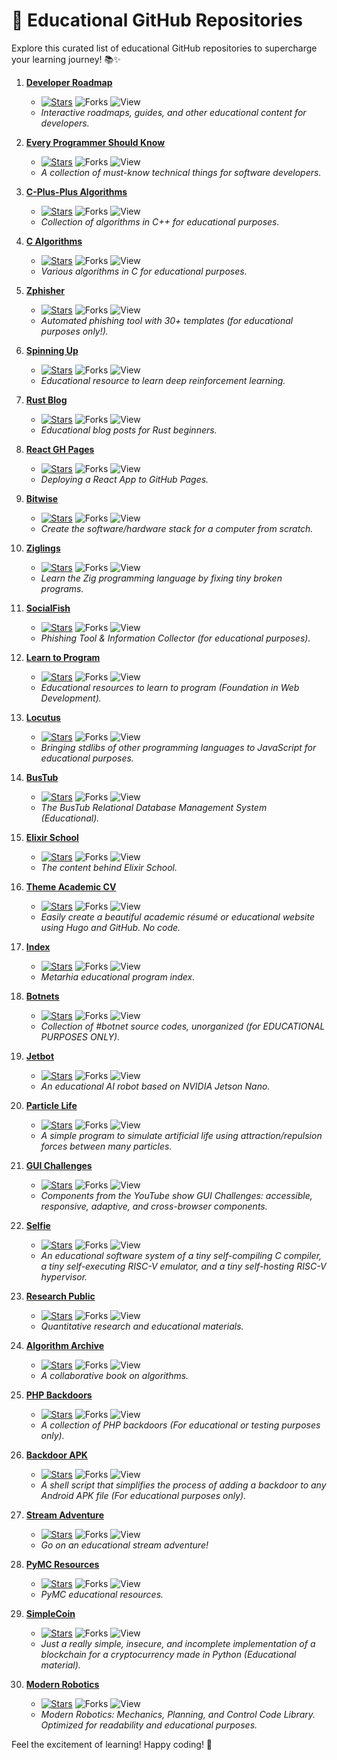# 🚀 Educational GitHub Repositories

Explore this curated list of educational GitHub repositories to supercharge your learning journey! 📚✨

1. **[Developer Roadmap](https://github.com/kamranahmedse/developer-roadmap)**
   - [![Stars](https://img.shields.io/github/stars/kamranahmedse/developer-roadmap?color=brightgreen&style=flat-square)](https://github.com/kamranahmedse/developer-roadmap) ![Forks](https://img.shields.io/github/forks/kamranahmedse/developer-roadmap?style=flat-square) ![View](https://img.shields.io/github/watchers/kamranahmedse/developer-roadmap?style=flat-square)
   - *Interactive roadmaps, guides, and other educational content for developers.*

2. **[Every Programmer Should Know](https://github.com/mtdvio/every-programmer-should-know)**
   - [![Stars](https://img.shields.io/github/stars/mtdvio/every-programmer-should-know?color=brightgreen&style=flat-square)](https://github.com/mtdvio/every-programmer-should-know) ![Forks](https://img.shields.io/github/forks/mtdvio/every-programmer-should-know?style=flat-square) ![View](https://img.shields.io/github/watchers/mtdvio/every-programmer-should-know?style=flat-square)
   - *A collection of must-know technical things for software developers.*

3. **[C-Plus-Plus Algorithms](https://github.com/TheAlgorithms/C-Plus-Plus)**
   - [![Stars](https://img.shields.io/github/stars/TheAlgorithms/C-Plus-Plus?color=brightgreen&style=flat-square)](https://github.com/TheAlgorithms/C-Plus-Plus) ![Forks](https://img.shields.io/github/forks/TheAlgorithms/C-Plus-Plus?style=flat-square) ![View](https://img.shields.io/github/watchers/TheAlgorithms/C-Plus-Plus?style=flat-square)
   - *Collection of algorithms in C++ for educational purposes.*

4. **[C Algorithms](https://github.com/TheAlgorithms/C)**
   - [![Stars](https://img.shields.io/github/stars/TheAlgorithms/C?color=brightgreen&style=flat-square)](https://github.com/TheAlgorithms/C) ![Forks](https://img.shields.io/github/forks/TheAlgorithms/C?style=flat-square) ![View](https://img.shields.io/github/watchers/TheAlgorithms/C?style=flat-square)
   - *Various algorithms in C for educational purposes.*

5. **[Zphisher](https://github.com/htr-tech/zphisher)**
   - [![Stars](https://img.shields.io/github/stars/htr-tech/zphisher?color=brightgreen&style=flat-square)](https://github.com/htr-tech/zphisher) ![Forks](https://img.shields.io/github/forks/htr-tech/zphisher?style=flat-square) ![View](https://img.shields.io/github/watchers/htr-tech/zphisher?style=flat-square)
   - *Automated phishing tool with 30+ templates (for educational purposes only!).*

6. **[Spinning Up](https://github.com/openai/spinningup)**
   - [![Stars](https://img.shields.io/github/stars/openai/spinningup?color=brightgreen&style=flat-square)](https://github.com/openai/spinningup) ![Forks](https://img.shields.io/github/forks/openai/spinningup?style=flat-square) ![View](https://img.shields.io/github/watchers/openai/spinningup?style=flat-square)
   - *Educational resource to learn deep reinforcement learning.*

7. **[Rust Blog](https://github.com/pretzelhammer/rust-blog)**
   - [![Stars](https://img.shields.io/github/stars/pretzelhammer/rust-blog?color=brightgreen&style=flat-square)](https://github.com/pretzelhammer/rust-blog) ![Forks](https://img.shields.io/github/forks/pretzelhammer/rust-blog?style=flat-square) ![View](https://img.shields.io/github/watchers/pretzelhammer/rust-blog?style=flat-square)
   - *Educational blog posts for Rust beginners.*

8. **[React GH Pages](https://github.com/gitname/react-gh-pages)**
   - [![Stars](https://img.shields.io/github/stars/gitname/react-gh-pages?color=brightgreen&style=flat-square)](https://github.com/gitname/react-gh-pages) ![Forks](https://img.shields.io/github/forks/gitname/react-gh-pages?style=flat-square) ![View](https://img.shields.io/github/watchers/gitname/react-gh-pages?style=flat-square)
   - *Deploying a React App to GitHub Pages.*

9. **[Bitwise](https://github.com/pervognsen/bitwise)**
   - [![Stars](https://img.shields.io/github/stars/pervognsen/bitwise?color=brightgreen&style=flat-square)](https://github.com/pervognsen/bitwise) ![Forks](https://img.shields.io/github/forks/pervognsen/bitwise?style=flat-square) ![View](https://img.shields.io/github/watchers/pervognsen/bitwise?style=flat-square)
   - *Create the software/hardware stack for a computer from scratch.*

10. **[Ziglings](https://github.com/ratfactor/ziglings)**
    - [![Stars](https://img.shields.io/github/stars/ratfactor/ziglings?color=brightgreen&style=flat-square)](https://github.com/ratfactor/ziglings) ![Forks](https://img.shields.io/github/forks/ratfactor/ziglings?style=flat-square) ![View](https://img.shields.io/github/watchers/ratfactor/ziglings?style=flat-square)
    - *Learn the Zig programming language by fixing tiny broken programs.*

11. **[SocialFish](https://github.com/UndeadSec/SocialFish)**
    - [![Stars](https://img.shields.io/github/stars/UndeadSec/SocialFish?color=brightgreen&style=flat-square)](https://github.com/UndeadSec/SocialFish) ![Forks](https://img.shields.io/github/forks/UndeadSec/SocialFish?style=flat-square) ![View](https://img.shields.io/github/watchers/UndeadSec/SocialFish?style=flat-square)
    - *Phishing Tool & Information Collector (for educational purposes).*

12. **[Learn to Program](https://github.com/karlhorky/learn-to-program)**
    - [![Stars](https://img.shields.io/github/stars/karlhorky/learn-to-program?color=brightgreen&style=flat-square)](https://github.com/karlhorky/learn-to-program) ![Forks](https://img.shields.io/github/forks/karlhorky/learn-to-program?style=flat-square) ![View](https://img.shields.io/github/watchers/karlhorky/learn-to-program?style=flat-square)
    - *Educational resources to learn to program (Foundation in Web Development).*

13. **[Locutus](https://github.com/locutusjs/locutus)**
    - [![Stars](https://img.shields.io/github/stars/locutusjs/locutus?color=brightgreen&style=flat-square)](https://github.com/locutusjs/locutus) ![Forks](https://img.shields.io/github/forks/locutusjs/locutus?style=flat-square) ![View](https://img.shields.io/github/watchers/locutusjs/locutus?style=flat-square)
    - *Bringing stdlibs of other programming languages to JavaScript for educational purposes.*

14. **[BusTub](https://github.com/cmu-db/bustub)**
    - [![Stars](https://img.shields.io/github/stars/cmu-db/bustub?color=brightgreen&style=flat-square)](https://github.com/cmu-db/bustub) ![Forks](https://img.shields.io/github/forks/cmu-db/bustub?style=flat-square) ![View](https://img.shields.io/github/watchers/cmu-db/bustub?style=flat-square)
    - *The BusTub Relational Database Management System (Educational).*

15. **[Elixir School](https://github.com/elixirschool/elixirschool)**
    - [![Stars](https://img.shields.io/github/stars/elixirschool/elixirschool?color=brightgreen&style=flat-square)](https://github.com/elixirschool/elixirschool) ![Forks](https://img.shields.io/github/forks/elixirschool/elixirschool?style=flat-square) ![View](https://img.shields.io/github/watchers/elixirschool/elixirschool?style=flat-square)
    - *The content behind Elixir School.*

16. **[Theme Academic CV](https://github.com/HugoBlox/theme-academic-cv)**
    - [![Stars](https://img.shields.io/github/stars/HugoBlox/theme-academic-cv?color=brightgreen&style=flat-square)](https://github.com/HugoBlox/theme-academic-cv) ![Forks](https://img.shields.io/github/forks/HugoBlox/theme-academic-cv?style=flat-square) ![View](https://img.shields.io/github/watchers/HugoBlox/theme-academic-cv?style=flat-square)
    - *Easily create a beautiful academic résumé or educational website using Hugo and GitHub. No code.*

17. **[Index](https://github.com/HowProgrammingWorks/Index)**
    - [![Stars](https://img.shields.io/github/stars/HowProgrammingWorks/Index?color=brightgreen&style=flat-square)](https://github.com/HowProgrammingWorks/Index) ![Forks](https://img.shields.io/github/forks/HowProgrammingWorks/Index?style=flat-square) ![View](https://img.shields.io/github/watchers/HowProgrammingWorks/Index?style=flat-square)
    - *Metarhia educational program index.*

18. **[Botnets](https://github.com/maestron/botnets)**
    - [![Stars](https://img.shields.io/github/stars/maestron/botnets?color=brightgreen&style=flat-square)](https://github.com/maestron/botnets) ![Forks](https://img.shields.io/github/forks/maestron/botnets?style=flat-square) ![View](https://img.shields.io/github/watchers/maestron/botnets?style=flat-square)
    - *Collection of #botnet source codes, unorganized (for EDUCATIONAL PURPOSES ONLY).*

19. **[Jetbot](https://github.com/NVIDIA-AI-IOT/jetbot)**
    - [![Stars](https://img.shields.io/github/stars/NVIDIA-AI-IOT/jetbot?color=brightgreen&style=flat-square)](https://github.com/NVIDIA-AI-IOT/jetbot) ![Forks](https://img.shields.io/github/forks/NVIDIA-AI-IOT/jetbot?style=flat-square) ![View](https://img.shields.io/github/watchers/NVIDIA-AI-IOT/jetbot?style=flat-square)
    - *An educational AI robot based on NVIDIA Jetson Nano.*

20. **[Particle Life](https://github.com/hunar4321/particle-life)**
    - [![Stars](https://img.shields.io/github/stars/hunar4321/particle-life?color=brightgreen&style=flat-square)](https://github.com/hunar4321/particle-life) ![Forks](https://img.shields.io/github/forks/hunar4321/particle-life?style=flat-square) ![View](https://img.shields.io/github/watchers/hunar4321/particle-life?style=flat-square)
    - *A simple program to simulate artificial life using attraction/repulsion forces between many particles.*

21. **[GUI Challenges](https://github.com/argyleink/gui-challenges)**
    - [![Stars](https://img.shields.io/github/stars/argyleink/gui-challenges?color=brightgreen&style=flat-square)](https://github.com/argyleink/gui-challenges) ![Forks](https://img.shields.io/github/forks/argyleink/gui-challenges?style=flat-square) ![View](https://img.shields.io/github/watchers/argyleink/gui-challenges?style=flat-square)
    - *Components from the YouTube show GUI Challenges: accessible, responsive, adaptive, and cross-browser components.*

22. **[Selfie](https://github.com/cksystemsteaching/selfie)**
    - [![Stars](https://img.shields.io/github/stars/cksystemsteaching/selfie?color=brightgreen&style=flat-square)](https://github.com/cksystemsteaching/selfie) ![Forks](https://img.shields.io/github/forks/cksystemsteaching/selfie?style=flat-square) ![View](https://img.shields.io/github/watchers/cksystemsteaching/selfie?style=flat-square)
    - *An educational software system of a tiny self-compiling C compiler, a tiny self-executing RISC-V emulator, and a tiny self-hosting RISC-V hypervisor.*

23. **[Research Public](https://github.com/quantopian/research_public)**
    - [![Stars](https://img.shields.io/github/stars/quantopian/research_public?color=brightgreen&style=flat-square)](https://github.com/quantopian/research_public) ![Forks](https://img.shields.io/github/forks/quantopian/research_public?style=flat-square) ![View](https://img.shields.io/github/watchers/quantopian/research_public?style=flat-square)
    - *Quantitative research and educational materials.*

24. **[Algorithm Archive](https://github.com/algorithm-archivists/algorithm-archive)**
    - [![Stars](https://img.shields.io/github/stars/algorithm-archivists/algorithm-archive?color=brightgreen&style=flat-square)](https://github.com/algorithm-archivists/algorithm-archive) ![Forks](https://img.shields.io/github/forks/algorithm-archivists/algorithm-archive?style=flat-square) ![View](https://img.shields.io/github/watchers/algorithm-archivists/algorithm-archive?style=flat-square)
    - *A collaborative book on algorithms.*

25. **[PHP Backdoors](https://github.com/bartblaze/PHP-backdoors)**
    - [![Stars](https://img.shields.io/github/stars/bartblaze/PHP-backdoors?color=brightgreen&style=flat-square)](https://github.com/bartblaze/PHP-backdoors) ![Forks](https://img.shields.io/github/forks/bartblaze/PHP-backdoors?style=flat-square) ![View](https://img.shields.io/github/watchers/bartblaze/PHP-backdoors?style=flat-square)
    - *A collection of PHP backdoors (For educational or testing purposes only).*

26. **[Backdoor APK](https://github.com/dana-at-cp/backdoor-apk)**
    - [![Stars](https://img.shields.io/github/stars/dana-at-cp/backdoor-apk?color=brightgreen&style=flat-square)](https://github.com/dana-at-cp/backdoor-apk) ![Forks](https://img.shields.io/github/forks/dana-at-cp/backdoor-apk?style=flat-square) ![View](https://img.shields.io/github/watchers/dana-at-cp/backdoor-apk?style=flat-square)
    - *A shell script that simplifies the process of adding a backdoor to any Android APK file (For educational purposes only).*

27. **[Stream Adventure](https://github.com/workshopper/stream-adventure)**
    - [![Stars](https://img.shields.io/github/stars/workshopper/stream-adventure?color=brightgreen&style=flat-square)](https://github.com/workshopper/stream-adventure) ![Forks](https://img.shields.io/github/forks/workshopper/stream-adventure?style=flat-square) ![View](https://img.shields.io/github/watchers/workshopper/stream-adventure?style=flat-square)
    - *Go on an educational stream adventure!*

28. **[PyMC Resources](https://github.com/pymc-devs/pymc-resources)**
    - [![Stars](https://img.shields.io/github/stars/pymc-devs/pymc-resources?color=brightgreen&style=flat-square)](https://github.com/pymc-devs/pymc-resources) ![Forks](https://img.shields.io/github/forks/pymc-devs/pymc-resources?style=flat-square) ![View](https://img.shields.io/github/watchers/pymc-devs/pymc-resources?style=flat-square)
    - *PyMC educational resources.*

29. **[SimpleCoin](https://github.com/cosme12/SimpleCoin)**
    - [![Stars](https://img.shields.io/github/stars/cosme12/SimpleCoin?color=brightgreen&style=flat-square)](https://github.com/cosme12/SimpleCoin) ![Forks](https://img.shields.io/github/forks/cosme12/SimpleCoin?style=flat-square) ![View](https://img.shields.io/github/watchers/cosme12/SimpleCoin?style=flat-square)
    - *Just a really simple, insecure, and incomplete implementation of a blockchain for a cryptocurrency made in Python (Educational material).*

30. **[Modern Robotics](https://github.com/NxRLab/ModernRobotics)**
    - [![Stars](https://img.shields.io/github/stars/NxRLab/ModernRobotics?color=brightgreen&style=flat-square)](https://github.com/NxRLab/ModernRobotics) ![Forks](https://img.shields.io/github/forks/NxRLab/ModernRobotics?style=flat-square) ![View](https://img.shields.io/github/watchers/NxRLab/ModernRobotics?style=flat-square)
    - *Modern Robotics: Mechanics, Planning, and Control Code Library. Optimized for readability and educational purposes.*

Feel the excitement of learning! Happy coding! 🚀
